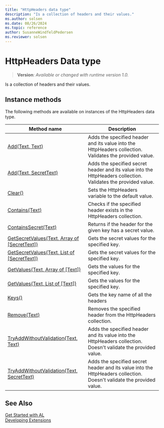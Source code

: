 ```yaml
---
title: "HttpHeaders data type"
description: "Is a collection of headers and their values."
ms.author: solsen
ms.date: 08/26/2024
ms.topic: reference
author: SusanneWindfeldPedersen
ms.reviewer: solsen
---
```

[//]: # (START>DO_NOT_EDIT)
[//]: # (IMPORTANT:Do not edit any of the content between here and the END>DO_NOT_EDIT.)
[//]: # (Any modifications should be made in the .xml files in the ModernDev repo.)
# HttpHeaders Data type
> **Version**: _Available or changed with runtime version 1.0._

Is a collection of headers and their values.



## Instance methods
The following methods are available on instances of the HttpHeaders data type.

|Method name|Description|
|-----------|-----------|
|[Add(Text, Text)](httpheaders-add-string-string-method.md)|Adds the specified header and its value into the HttpHeaders collection. Validates the provided value.|
|[Add(Text, SecretText)](httpheaders-add-string-secrettext-method.md)|Adds the specified secret header and its value into the HttpHeaders collection. Validates the provided value.|
|[Clear()](httpheaders-clear-method.md)|Sets the HttpHeaders variable to the default value.|
|[Contains(Text)](httpheaders-contains-method.md)|Checks if the specified header exists in the HttpHeaders collection.|
|[ContainsSecret(Text)](httpheaders-containssecret-method.md)|Returns if the header for the given key has a secret value.|
|[GetSecretValues(Text, Array of [SecretText])](httpheaders-getsecretvalues-string-secrettext-method.md)|Gets the secret values for the specified key.|
|[GetSecretValues(Text, List of [SecretText])](httpheaders-getsecretvalues-string-list[secrettext]-method.md)|Gets the secret values for the specified key.|
|[GetValues(Text, Array of [Text])](httpheaders-getvalues-string-text-method.md)|Gets the values for the specified key.|
|[GetValues(Text, List of [Text])](httpheaders-getvalues-string-list[text]-method.md)|Gets the values for the specified key.|
|[Keys()](httpheaders-keys-method.md)|Gets the key name of all the headers|
|[Remove(Text)](httpheaders-remove-method.md)|Removes the specified header from the HttpHeaders collection.|
|[TryAddWithoutValidation(Text, Text)](httpheaders-tryaddwithoutvalidation-string-string-method.md)|Adds the specified header and its value into the HttpHeaders collection. Doesn't validate the provided value.|
|[TryAddWithoutValidation(Text, SecretText)](httpheaders-tryaddwithoutvalidation-string-secrettext-method.md)|Adds the specified secret header and its value into the HttpHeaders collection. Doesn't validate the provided value.|

[//]: # (IMPORTANT: END>DO_NOT_EDIT)
## See Also
[Get Started with AL](../../devenv-get-started.md)  
[Developing Extensions](../../devenv-dev-overview.md)  